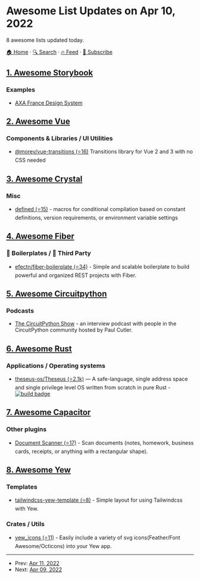 # Awesome List Updates on Apr 10, 2022

8 awesome lists updated today.

[🏠 Home](/README.md) · [🔍 Search](https://www.trackawesomelist.com/search/) · [🔥 Feed](https://www.trackawesomelist.com/rss.xml) · [📮 Subscribe](https://trackawesomelist.us17.list-manage.com/subscribe?u=d2f0117aa829c83a63ec63c2f&id=36a103854c)



## [1. Awesome Storybook](/content/lauthieb/awesome-storybook/README.md)

### Examples

*   [AXA France Design System](https://axaguildev.github.io/react-toolkit/latest/storybook)

## [2. Awesome Vue](/content/vuejs/awesome-vue/README.md)

### Components & Libraries / UI Utilities

*   [@morev/vue-transitions (⭐16)](https://github.com/morevm/vue-transitions) Transitions library for Vue 2 and 3 with no CSS needed

## [3. Awesome Crystal](/content/veelenga/awesome-crystal/README.md)

### Misc

*   [defined (⭐15)](https://github.com/wyhaines/defined.cr) - macros for conditional compilation based on constant definitions, version requirements, or environment variable settings

## [4. Awesome Fiber](/content/gofiber/awesome-fiber/README.md)

### 🚧 Boilerplates / 🌱 Third Party

*   [efectn/fiber-boilerplate (⭐34)](https://github.com/efectn/fiber-boilerplate) - Simple and scalable boilerplate to build powerful and organized REST projects with Fiber.

## [5. Awesome Circuitpython](/content/adafruit/awesome-circuitpython/README.md)

### Podcasts

*   [The CircuitPython Show](https://circuitpythonshow.com/) - an interview podcast with people in the CircuitPython community hosted  by Paul Cutler.

## [6. Awesome Rust](/content/rust-unofficial/awesome-rust/README.md)

### Applications / Operating systems

*   [theseus-os/Theseus (⭐2.1k)](https://github.com/theseus-os/Theseus) — A safe-language, single address space and single privilege level OS written from scratch in pure Rust - [![build badge](https://img.shields.io/github/workflow/status/theseus-os/Theseus/Documentation?label=docs%20build)](https://www.theseus-os.com/Theseus/book/index.html)

## [7. Awesome Capacitor](/content/riderx/awesome-capacitor/README.md)

### Other plugins

*   [Document Scanner (⭐17)](https://github.com/websitebeaver/capacitor-document-scanner) - Scan documents (notes, homework, business cards, receipts, or anything with a rectangular shape).

## [8. Awesome Yew](/content/jetli/awesome-yew/README.md)

### Templates

*   [tailwindcss-yew-template (⭐8)](https://github.com/vvcaw/tailwindcss-yew-template) - Simple layout for using Tailwindcss with Yew.

### Crates / Utils

*   [yew\_icons (⭐11)](https://github.com/finnbear/yew_icons) - Easily include a variety of svg icons(Feather/Font Awesome/Octicons) into your Yew app.

---

- Prev: [Apr 11, 2022](/content/2022/04/11/README.md)
- Next: [Apr 09, 2022](/content/2022/04/09/README.md)